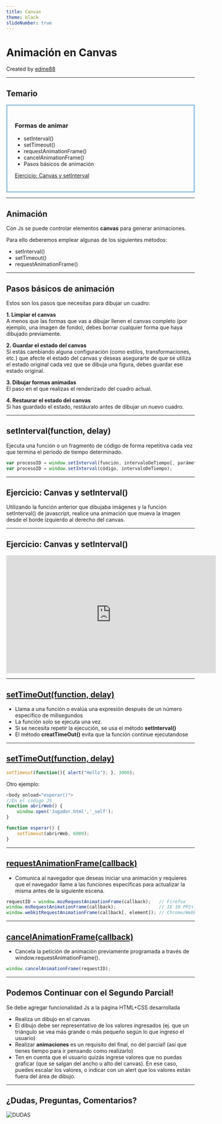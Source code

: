 ```yaml
---
title: Canvas
theme: black
slideNumber: true
---
```


# Animación en Canvas
Created by <i class="fab fa-telegram"></i>
[edme88]("https://t.me/edme88")

---
<style>
.grid-item {
    border: 3px solid rgba(121, 177, 217, 0.8);
    padding: 20px;
    text-align: left !important;
}
</style>
<!-- .slide: style="font-size: 0.80em" -->
## Temario
<div class="grid-item">

### Formas de animar
* setInterval()
* setTimeout()
* requestAnimationFrame()
* cancelAnimationFrame()
* Pasos básicos de animación

[Ejercicio: Canvas y setInterval](U5_canvas_animacion.html#/5)

</div>

---
## Animación
Con Js se puede controlar elementos **canvas** para generar animaciones.

Para ello deberemos emplear algunas de los siguientes métodos:
* setInterval()
* setTimeout()
* requestAnimationFrame()

---
## Pasos básicos de animación
<!-- .slide: style="font-size: 0.65em" -->
Estos son los pasos que necesitas para dibujar un cuadro:

**1. Limpiar el canvas** <br>
A menos que las formas que vas a dibujar llenen el canvas completo (por ejemplo, una imagen de fondo), debes borrar cualquier forma que haya dibujado previamente.

**2. Guardar el estado del canvas** <br>
Si estás cambiando alguna configuración (como estilos, transformaciones, etc.) que afecte el estado del canvas y deseas asegurarte de que se utiliza el estado original cada vez que se dibuja una figura, debes guardar ese estado original. 

**3. Dibujar formas animadas** <br>
El paso en el que realizas el renderizado del cuadro actual.

**4. Restaurar el estado del canvas** <br>
Si has guardado el estado, restáuralo antes de dibujar un nuevo cuadro.

---
## setInterval(function, delay)
Ejecuta una función o un fragmento de código de forma repetitiva cada vez que termina el periodo de tiempo determinado. 

````javascript
var procesoID = window.setInterval(función, intervaloDeTiempo[, parámetro1, parámetro2, ... , parámetroN]);
var procesoID = window.setInterval(código, intervaloDeTiempo);
````

---
## Ejercicio: Canvas y setInterval()
Utilizando la función anterior que dibujaba imágenes y la función setInterval() de javascript, realice una animación 
que mueva la imagen desde el borde izquierdo al derecho del canvas.

---
## Ejercicio: Canvas y setInterval()
<iframe width="560" height="315" src="https://www.youtube.com/embed/lK2JkR9ykSc" frameborder="0" allow="accelerometer; autoplay; encrypted-media; gyroscope; picture-in-picture" allowfullscreen></iframe>

---
## [setTimeOut(function, delay)](https://www.w3schools.com/jsref/met_win_settimeout.asp) 
* Llama a una función o evalúa una expresión después de un número específico de milisegundos 
* La función solo se ejecuta una vez.
* Si se necesita repetir la ejecución, se usa el método **setInterval()**
* El método **creatTimeOut()** evita que la función continue ejecutandose

---
## [setTimeOut(function, delay)](https://www.w3schools.com/jsref/met_win_settimeout.asp) 
````javascript
setTimeout(function(){ alert("Hello"); }, 3000);
````
Otro ejemplo:
````javascript
<body onload="esperar()">
//En el código JS
function abrirWeb() {
    window.open('Jugador.html','_self');
}

function esperar() {
    setTimeout(abrirWeb, 6000);
}
````

---
## [requestAnimationFrame(callback)](https://developer.mozilla.org/es/docs/Web/API/Window/requestAnimationFrame)
* Comunica al navegador que  deseas iniciar una animación y requieres que el navegador llame a las funciones especificas 
para actualizar la misma antes de la siguiente escena.

````javascript
requestID = window.mozRequestAnimationFrame(callback);   // Firefox
window.msRequestAnimationFrame(callback);                // IE 10 PP2+
window.webkitRequestAnimationFrame(callback[, element]); // Chrome/Webkit
````

---
## [cancelAnimationFrame(callback)](https://developer.mozilla.org/es/docs/Web/API/Window/cancelAnimationFrame)
* Cancela la petición de animación previamente programada a través de window.requestAnimationFrame().

````javascript
window.cancelAnimationFrame(requestID);
````


---
## Podemos Continuar con el Segundo Parcial!
<!-- .slide: style="font-size: 0.70em" -->
Se debe agregar funcionalidad Js a la página HTML+CSS desarrollada
* Realiza un dibujo en el canvas
* El dibujo debe ser representativo de los valores ingresados (ej. que un triángulo se vea más grande o más pequeño según lo que ingreso el usuario)
* Realizar **animaciones** es un requisito del final, no del parcial! (así que tienes tiempo para ir pensando como realizarlo)
* Ten en cuenta que el usuario quizás ingrese valores que no puedas graficar (que se salgan del ancho u alto del canvas). 
En ese caso, puedes escalar los valores, o indicar con un alert que los valores están fuera del área de dibujo.

---
## ¿Dudas, Preguntas, Comentarios?
![DUDAS](images/pregunta.gif)
